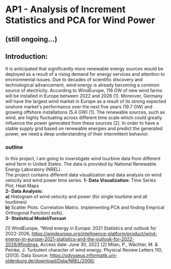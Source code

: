 # AP1 - Analysis of Increment Statistics and PCA for Wind Power 
## (still ongoing...)

## Introduction:
It is anticipated that significantly more renewable energy sources would be deployed as a result of a rising demand for energy services and attention to environmental issues. Due to decades of scientific discovery and technological advancement, wind energy is already becoming a common source of electricity. According to WindEurope, 116 GW of new wind farms will be installed in Europe between 2022 and 2026 [1]. Moreover, Germany will have the largest wind market in Europe as a result of its strong expected onshore market's performance over the next five years (19.7 GW) and growing offshore installations (5.4 GW) [1].
The renewable sources, such as wind, are highly fluctuating across different time scale which could greatly influence the power generated from these sources [2].  In order to have a stable supply grid based on renewable energies and predict the generated power, we need a deep understanding of their intermittent behavior.

### outline
In this project, I am going to inverstigate wind tourbine data from different wind farm in United States. The data is
provided by National Renewable Energy Laboratory (NREL).
<br>The project contains different data visualization and data analysis on wind velocity and wind power time series.
<b>1- Data Visualization:</b> Time Series Plot, Heat Maps
<br><b>2- Data Analysis:</b> 
<br><b>a)</b> Histogram of wind velocity and power (for single tourbine and all tourbines)
<br><b>b)</b> Scatter Plots. Correlation Matrix. Implementing PCA and finding Emprical Orthogonal Function( eofs).
<br><b>3- Statistical Model/Forcast</b>

[1] WindEurope, “Wind energy in Europe: 2021 Statistics and outlook for 2022-2026, https://windeurope.org/intelligence-platform/product/wind-energy-in-europe-2021-statistics-and-the-outlook-for-2022-2026/#findings, Access date: June 30, 2022
[2] Milan, P., Wächter, M. & Peinke, J. Turbulent character of wind energy. Physical Review Letters 110, (2013).
Data Source: https://odysseus.informatik.uni-oldenburg.de/download/Data/NREL/2006/
